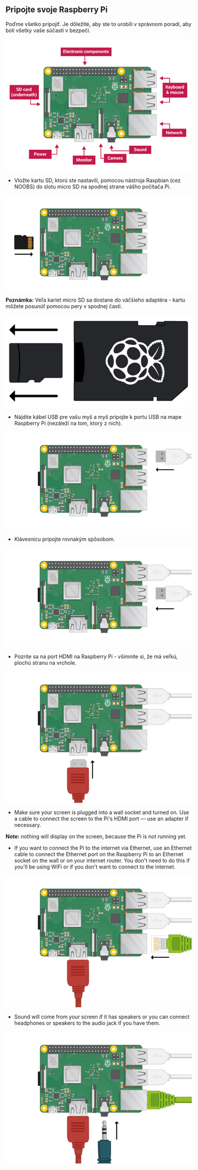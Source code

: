 ## Pripojte svoje Raspberry Pi

Poďme všetko pripojiť. Je dôležité, aby ste to urobili v správnom poradí, aby boli všetky vaše súčasti v bezpečí.

![pi pripojenia](images/pi-labelled.png)

+ Vložte kartu SD, ktorú ste nastavili, pomocou nástroja Raspbian (cez NOOBS) do slotu micro SD na spodnej strane vášho počítača Pi. 

![SD karta](images/pi-sd.png)

**Poznámka:** Veľa kariet micro SD sa dostane do väčšieho adaptéra - kartu môžete posunúť pomocou pery v spodnej časti.

![sd držiak karty](images/sd-card-holder.png)

+ Nájdite kábel USB pre vašu myš a myš pripojte k portu USB na mape Raspberry Pi (nezáleží na tom, ktorý z nich).

![myš](images/pi-mouse.png)

+ Klávesnicu pripojte rovnakým spôsobom.

![klávesnica](images/pi-keyboard.png)

+ Pozrite sa na port HDMI na Raspberry Pi - všimnite si, že má veľkú, plochú stranu na vrchole.

![hdmi](images/pi-hdmi.png)

+ Make sure your screen is plugged into a wall socket and turned on. Use a cable to connect the screen to the Pi's HDMI port — use an adapter if necessary.

**Note:** nothing will display on the screen, because the Pi is not running yet.

+ If you want to connect the Pi to the internet via Ethernet, use an Ethernet cable to connect the Ethernet port on the Raspberry Pi to an Ethernet socket on the wall or on your internet router. You don't need to do this if you'll be using WiFi or if you don't want to connect to the internet.

![ethernet](images/pi-ethernet.png)

+ Sound will come from your screen if it has speakers or you can connect headphones or speakers to the audio jack if you have them.

![headphones](images/pi-headphones.png)